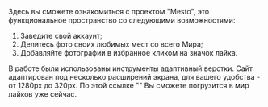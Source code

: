 Здесь вы сможете ознакомиться с проектом "Mesto", это функциональное пространство со следующими возможностями:
1. Заведите свой аккаунт;
2. Делитесь фото своих любимых мест со всего Мира;
3. Добавляйте фотографии в избранное кликом на значок лайка.

В работе были использованы инструменты  адаптивный верстки.
Сайт адаптирован под несколько расширений экрана, для вашего удобства - от 1280px до 320px.
По этой ссылке "" Вы сможете погрузится в мир лайков уже сейчас.